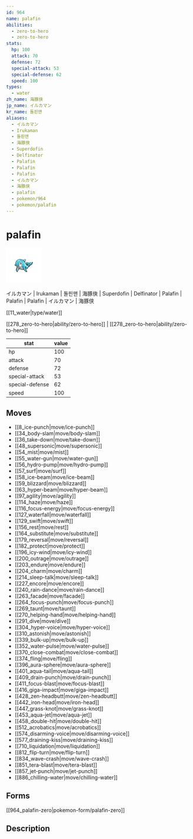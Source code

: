 ```yaml
---
id: 964
name: palafin
abilities:
  - zero-to-hero
  - zero-to-hero
stats:
  hp: 100
  attack: 70
  defense: 72
  special-attack: 53
  special-defense: 62
  speed: 100
types:
  - water
zh_name: 海豚侠
jp_name: イルカマン
kr_name: 돌핀맨
aliases:
  - イルカマン
  - Irukaman
  - 돌핀맨
  - 海豚俠
  - Superdofin
  - Delfinator
  - Palafin
  - Palafin
  - Palafin
  - イルカマン
  - 海豚侠
  - palafin
  - pokemon/964
  - pokemon/palafin
---
```

# palafin

![](https://raw.githubusercontent.com/PokeAPI/sprites/master/sprites/pokemon/964.png)

イルカマン | Irukaman | 돌핀맨 | 海豚俠 | Superdofin | Delfinator | Palafin | Palafin | Palafin | イルカマン | 海豚侠

[[11_water|type/water]]

[[278_zero-to-hero|ability/zero-to-hero]] | [[278_zero-to-hero|ability/zero-to-hero]]

|stat|value|
|---|---|
|hp|100|
|attack|70|
|defense|72|
|special-attack|53|
|special-defense|62|
|speed|100|


## Moves

- [[8_ice-punch|move/ice-punch]]
- [[34_body-slam|move/body-slam]]
- [[36_take-down|move/take-down]]
- [[48_supersonic|move/supersonic]]
- [[54_mist|move/mist]]
- [[55_water-gun|move/water-gun]]
- [[56_hydro-pump|move/hydro-pump]]
- [[57_surf|move/surf]]
- [[58_ice-beam|move/ice-beam]]
- [[59_blizzard|move/blizzard]]
- [[63_hyper-beam|move/hyper-beam]]
- [[97_agility|move/agility]]
- [[114_haze|move/haze]]
- [[116_focus-energy|move/focus-energy]]
- [[127_waterfall|move/waterfall]]
- [[129_swift|move/swift]]
- [[156_rest|move/rest]]
- [[164_substitute|move/substitute]]
- [[179_reversal|move/reversal]]
- [[182_protect|move/protect]]
- [[196_icy-wind|move/icy-wind]]
- [[200_outrage|move/outrage]]
- [[203_endure|move/endure]]
- [[204_charm|move/charm]]
- [[214_sleep-talk|move/sleep-talk]]
- [[227_encore|move/encore]]
- [[240_rain-dance|move/rain-dance]]
- [[263_facade|move/facade]]
- [[264_focus-punch|move/focus-punch]]
- [[269_taunt|move/taunt]]
- [[270_helping-hand|move/helping-hand]]
- [[291_dive|move/dive]]
- [[304_hyper-voice|move/hyper-voice]]
- [[310_astonish|move/astonish]]
- [[339_bulk-up|move/bulk-up]]
- [[352_water-pulse|move/water-pulse]]
- [[370_close-combat|move/close-combat]]
- [[374_fling|move/fling]]
- [[396_aura-sphere|move/aura-sphere]]
- [[401_aqua-tail|move/aqua-tail]]
- [[409_drain-punch|move/drain-punch]]
- [[411_focus-blast|move/focus-blast]]
- [[416_giga-impact|move/giga-impact]]
- [[428_zen-headbutt|move/zen-headbutt]]
- [[442_iron-head|move/iron-head]]
- [[447_grass-knot|move/grass-knot]]
- [[453_aqua-jet|move/aqua-jet]]
- [[458_double-hit|move/double-hit]]
- [[512_acrobatics|move/acrobatics]]
- [[574_disarming-voice|move/disarming-voice]]
- [[577_draining-kiss|move/draining-kiss]]
- [[710_liquidation|move/liquidation]]
- [[812_flip-turn|move/flip-turn]]
- [[834_wave-crash|move/wave-crash]]
- [[851_tera-blast|move/tera-blast]]
- [[857_jet-punch|move/jet-punch]]
- [[886_chilling-water|move/chilling-water]]

## Forms



[[964_palafin-zero|pokemon-form/palafin-zero]]

## Description



